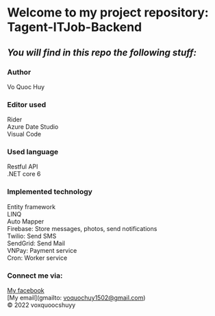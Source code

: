 # Welcome to my project repository: Tagent-ITJob-Backend 

## *_You will find in this repo the following stuff:_*
### Author
Vo Quoc Huy

### Editor used
Rider<br>
Azure Date Studio <br>
Visual Code <br>
### Used language
Restful API <br>
.NET core 6 <br>
### Implemented technology
Entity framework <br>
LINQ <br>
Auto Mapper <br>
Firebase: Store messages, photos, send notifications <br>
Twilio: Send SMS <br>
SendGrid: Send Mail <br>
VNPay: Payment service <br>
Cron: Worker service <br>

### Connect me via:
[My facebook](https://facebook.com/voxquoocshuyy)  
[My email](gmailto: voquochuy1502@gmail.com) <br>
© 2022 voxquoocshuyy
